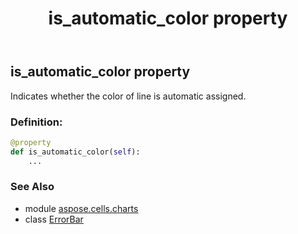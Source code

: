 ﻿---
title: is_automatic_color property
second_title: Aspose.Cells for Python via .NET API References
description: 
type: docs
weight: 180
url: /aspose.cells.charts/errorbar/is_automatic_color/
is_root: false
---

## is_automatic_color property


Indicates whether the color of line is automatic assigned.
### Definition:
```python
@property
def is_automatic_color(self):
    ...
```

### See Also
* module [aspose.cells.charts](../../)
* class [ErrorBar](/cells/python-net/aspose.cells.charts/errorbar)
